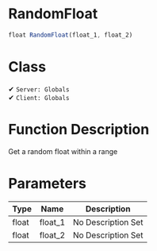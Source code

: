 # RandomFloat
```js
float RandomFloat(float_1, float_2)
```
# Class
✔ `Server: Globals`  
✔ `Client: Globals`  

# Function Description
Get a random float within a range
# Parameters
Type|Name|Description
--|--|--
float|float_1|No Description Set
float|float_2|No Description Set
